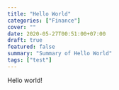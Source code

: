 ```yaml
---
title: "Hello World"
categories: ["Finance"]
cover: ""
date: 2020-05-27T00:51:00+07:00
draft: true
featured: false
summary: "Summary of Hello World"
tags: ["test"]
---
```


Hello world!
